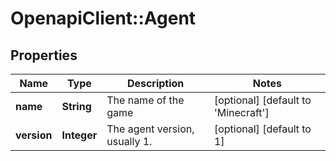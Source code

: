 # OpenapiClient::Agent

## Properties
Name | Type | Description | Notes
------------ | ------------- | ------------- | -------------
**name** | **String** | The name of the game | [optional] [default to &#39;Minecraft&#39;]
**version** | **Integer** | The agent version, usually 1. | [optional] [default to 1]


